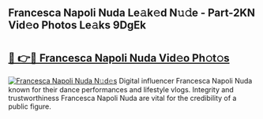 ## Francesca Napoli Nuda Le𝚊k𝚎d N𝚞𝚍e - Part-2KN Vid𝚎o Photos Le𝚊ks 9DgEk

# <h2><a href="http://fbftpel.evod.top/?m=Francesca+Napoli+Nuda">🔗 👉🔴 Francesca Napoli Nuda Vid𝚎o Ph𝚘t𝚘s</a></h2>

[![Francesca Napoli Nuda N𝚞d𝚎s](https://i.imgur.com/8V9OHl7.gif)](http://fbftpel.evod.top/?m=Francesca+Napoli+Nuda)
Digital influencer Francesca Napoli Nuda known for their dance performances and lifestyle vlogs. Integrity and trustworthiness Francesca Napoli Nuda are vital for the credibility of a public figure. 
